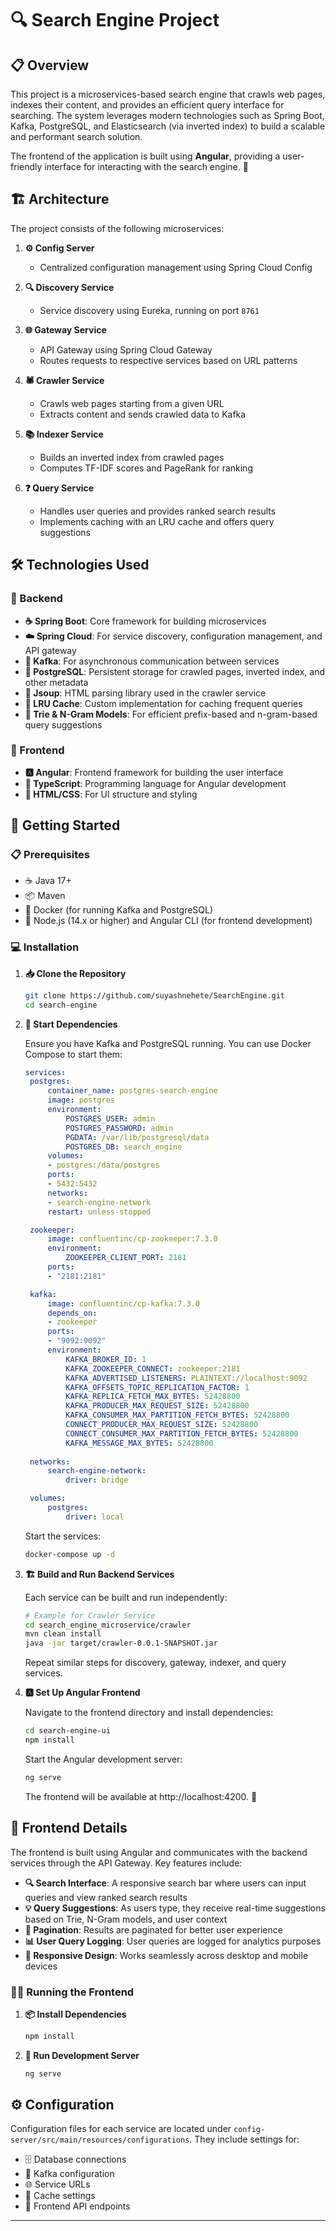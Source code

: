 # 🔍 Search Engine Project

## 📋 Overview

This project is a microservices-based search engine that crawls web pages, indexes their content, and provides an efficient query interface for searching. The system leverages modern technologies such as Spring Boot, Kafka, PostgreSQL, and Elasticsearch (via inverted index) to build a scalable and performant search solution.

The frontend of the application is built using **Angular**, providing a user-friendly interface for interacting with the search engine. 🚀

## 🏗️ Architecture

The project consists of the following microservices:

1. **⚙️ Config Server**
   - Centralized configuration management using Spring Cloud Config

2. **🔍 Discovery Service**
   - Service discovery using Eureka, running on port `8761`

3. **🌐 Gateway Service**
   - API Gateway using Spring Cloud Gateway
   - Routes requests to respective services based on URL patterns

4. **🕷️ Crawler Service**
   - Crawls web pages starting from a given URL
   - Extracts content and sends crawled data to Kafka

5. **📚 Indexer Service**
   - Builds an inverted index from crawled pages
   - Computes TF-IDF scores and PageRank for ranking

6. **❓ Query Service**
   - Handles user queries and provides ranked search results
   - Implements caching with an LRU cache and offers query suggestions

## 🛠️ Technologies Used

### 🔧 Backend
- **☕ Spring Boot**: Core framework for building microservices
- **☁️ Spring Cloud**: For service discovery, configuration management, and API gateway
- **📨 Kafka**: For asynchronous communication between services
- **🐘 PostgreSQL**: Persistent storage for crawled pages, inverted index, and other metadata
- **🍜 Jsoup**: HTML parsing library used in the crawler service
- **💾 LRU Cache**: Custom implementation for caching frequent queries
- **🌳 Trie & N-Gram Models**: For efficient prefix-based and n-gram-based query suggestions

### 🎨 Frontend
- **🅰️ Angular**: Frontend framework for building the user interface
- **📝 TypeScript**: Programming language for Angular development
- **🎨 HTML/CSS**: For UI structure and styling

## 🚀 Getting Started

### 📋 Prerequisites

- ☕ Java 17+
- 📦 Maven
- 🐳 Docker (for running Kafka and PostgreSQL)
- 📱 Node.js (14.x or higher) and Angular CLI (for frontend development)

### 💻 Installation

1. **📥 Clone the Repository**

   ```bash
   git clone https://github.com/suyashnehete/SearchEngine.git 
   cd search-engine
   ```

2. **🔧 Start Dependencies**

   Ensure you have Kafka and PostgreSQL running. You can use Docker Compose to start them:

   ```yaml
   services:
    postgres:
        container_name: postgres-search-engine
        image: postgres
        environment:
            POSTGRES_USER: admin
            POSTGRES_PASSWORD: admin
            PGDATA: /var/lib/postgresql/data
            POSTGRES_DB: search_engine
        volumes:
        - postgres:/data/postgres
        ports:
        - 5432:5432
        networks:
        - search-engine-network
        restart: unless-stopped

    zookeeper:
        image: confluentinc/cp-zookeeper:7.3.0
        environment:
            ZOOKEEPER_CLIENT_PORT: 2181
        ports:
        - "2181:2181"

    kafka:
        image: confluentinc/cp-kafka:7.3.0
        depends_on:
        - zookeeper
        ports:
        - "9092:9092"
        environment:
            KAFKA_BROKER_ID: 1
            KAFKA_ZOOKEEPER_CONNECT: zookeeper:2181
            KAFKA_ADVERTISED_LISTENERS: PLAINTEXT://localhost:9092
            KAFKA_OFFSETS_TOPIC_REPLICATION_FACTOR: 1
            KAFKA_REPLICA_FETCH_MAX_BYTES: 52428800
            KAFKA_PRODUCER_MAX_REQUEST_SIZE: 52428800
            KAFKA_CONSUMER_MAX_PARTITION_FETCH_BYTES: 52428800
            CONNECT_PRODUCER_MAX_REQUEST_SIZE: 52428800
            CONNECT_CONSUMER_MAX_PARTITION_FETCH_BYTES: 52428800
            KAFKA_MESSAGE_MAX_BYTES: 52428800
        
    networks:
        search-engine-network:
            driver: bridge

    volumes:
        postgres:
            driver: local
   ```

   Start the services:
   ```bash
   docker-compose up -d
   ```

3. **🏗️ Build and Run Backend Services**

   Each service can be built and run independently:

   ```bash
   # Example for Crawler Service
   cd search_engine_microservice/crawler
   mvn clean install
   java -jar target/crawler-0.0.1-SNAPSHOT.jar
   ```

   Repeat similar steps for discovery, gateway, indexer, and query services.

4. **🅰️ Set Up Angular Frontend**

   Navigate to the frontend directory and install dependencies:
   ```bash
   cd search-engine-ui
   npm install
   ```

   Start the Angular development server:
   ```bash
   ng serve
   ```

   The frontend will be available at http://localhost:4200. 🎉


## 🎨 Frontend Details

The frontend is built using Angular and communicates with the backend services through the API Gateway. Key features include:

- **🔍 Search Interface**: A responsive search bar where users can input queries and view ranked search results
- **💡 Query Suggestions**: As users type, they receive real-time suggestions based on Trie, N-Gram models, and user context
- **📄 Pagination**: Results are paginated for better user experience
- **📊 User Query Logging**: User queries are logged for analytics purposes
- **📱 Responsive Design**: Works seamlessly across desktop and mobile devices

### 🏃‍♂️ Running the Frontend

1. **📦 Install Dependencies**
   ```bash
   npm install
   ```

2. **🚀 Run Development Server**
   ```bash
   ng serve
   ```


## ⚙️ Configuration

Configuration files for each service are located under `config-server/src/main/resources/configurations`. They include settings for:
- 🗄️ Database connections
- 📨 Kafka configuration
- 🌐 Service URLs
- 💾 Cache settings
- 🎨 Frontend API endpoints

---